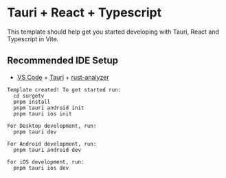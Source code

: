 # Tauri + React + Typescript

This template should help get you started developing with Tauri, React and Typescript in Vite.

## Recommended IDE Setup

- [VS Code](https://code.visualstudio.com/) + [Tauri](https://marketplace.visualstudio.com/items?itemName=tauri-apps.tauri-vscode) + [rust-analyzer](https://marketplace.visualstudio.com/items?itemName=rust-lang.rust-analyzer)

```
Template created! To get started run:
  cd surgetv
  pnpm install
  pnpm tauri android init
  pnpm tauri ios init

For Desktop development, run:
  pnpm tauri dev

For Android development, run:
  pnpm tauri android dev

For iOS development, run:
  pnpm tauri ios dev
```